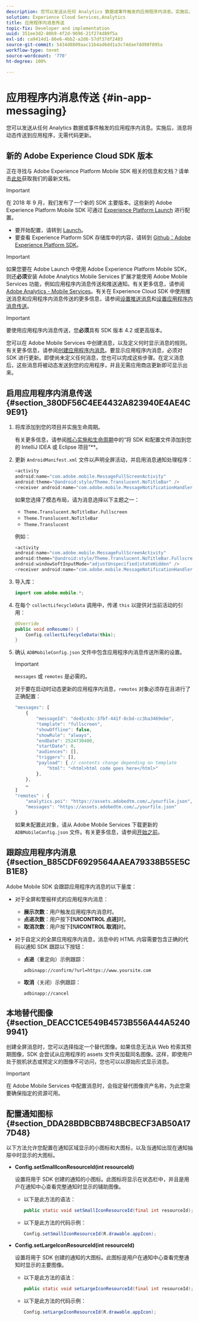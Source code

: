 ```yaml
---
description: 您可以发送从任何 Analytics 数据或事件触发的应用程序内消息。实施后，消息将动态传送到应用程序，无需代码更新。
solution: Experience Cloud Services,Analytics
title: 应用程序内消息传送
topic-fix: Developer and implementation
uuid: 351ee3d2-80b9-4f2d-9696-21f274d89f5a
exl-id: ca9414d1-86e6-4bb2-a2d6-57df37df2403
source-git-commit: 5434d8809aac11b4ad6dd1a3c74dae7dd98f095a
workflow-type: tm+mt
source-wordcount: '770'
ht-degree: 100%

---
```


# 应用程序内消息传送 {#in-app-messaging}

您可以发送从任何 Analytics 数据或事件触发的应用程序内消息。实施后，消息将动态传送到应用程序，无需代码更新。

## 新的 Adobe Experience Cloud SDK 版本

正在寻找与 Adobe Experience Platform Mobile SDK 相关的信息和文档？请单击[此处](https://aep-sdks.gitbook.io/docs/)获取我们的最新文档。

>[!IMPORTANT]
>
>在 2018 年 9 月，我们发布了一个新的 SDK 主要版本。这些新的 Adobe Experience Platform Mobile SDK 可通过 [Experience Platform Launch](https://www.adobe.com/cn/experience-platform/launch.html) 进行配置。

* 要开始配置，请转到 [Launch](https://launch.adobe.com/)。
* 要查看 Experience Platform SDK 存储库中的内容，请转到 [Github：Adobe Experience Platform SDK](https://github.com/Adobe-Marketing-Cloud/acp-sdks)。

>[!IMPORTANT]
>
> 如果您要在 Adobe Launch 中使用 Adobe Experience Platform Mobile SDK，则还&#x200B;**必须**&#x200B;安装 Adobe Analytics Mobile Services 扩展才能使用 Adobe Mobile Services 功能，例如应用程序内消息传送和推送通知。有关更多信息，请参阅 [Adobe Analytics - Mobile Services](https://aep-sdks.gitbook.io/docs/using-mobile-extensions/adobe-analytics-mobile-services)。有关在 Experience Cloud SDK 中使用推送消息和应用程序内消息传送的更多信息，请参阅[设置推送消息](https://aep-sdks.gitbook.io/docs/using-mobile-extensions/adobe-analytics-mobile-services#set-up-push-messaging)和[设置应用程序内消息传送](https://aep-sdks.gitbook.io/docs/using-mobile-extensions/adobe-analytics-mobile-services#set-up-in-app-messaging)。

>[!IMPORTANT]
>
>要使用应用程序内消息传送，您&#x200B;**必须**&#x200B;具有 SDK 版本 4.2 或更高版本。

您可以在 Adobe Mobile Services 中创建消息，以及定义何时显示消息的规则。有关更多信息，请参阅[创建应用程序内消息](/help/using/in-app-messaging/t-in-app-message/t-in-app-message.md)。要显示应用程序内消息，必须对 SDK 进行更新。即使尚未定义任何消息，您也可以完成这些步骤。在定义消息后，这些消息将被动态发送到您的应用程序，并且无需应用商店更新即可显示出来。

## 启用应用程序内消息传送 {#section_380DF56C4EE4432A823940E4AE4C9E91}

1. 将库添加到您的项目并实施生命周期。

   有关更多信息，请参阅[核心实施和生命周期](/help/android/getting-started/dev-qs.md)中的“将 SDK 和配置文件添加到您的 IntelliJ IDEA 或 Eclipse 项目”**。

1. 更新 `AndroidManifest.xml` 文件以声明全屏活动，并启用消息通知处理程序：

   ```java
   <activity  
   android:name="com.adobe.mobile.MessageFullScreenActivity"  
   android:theme="@android:style/Theme.Translucent.NoTitleBar" /> 
   <receiver android:name="com.adobe.mobile.MessageNotificationHandler" />
   ```

   如果您选择了模态布局，请为消息选择以下主题之一：

   * `Theme.Translucent.NoTitleBar.Fullscreen`
   * `Theme.Translucent.NoTitleBar`
   * `Theme.Translucent`

   例如：

   ```java
   <activity 
   android:name="com.adobe.mobile.MessageFullScreenActivity" 
   android:theme="@android:style/Theme.Translucent.NoTitleBar.Fullscreen" 
   android:windowSoftInputMode="adjustUnspecified|stateHidden" /> 
   <receiver android:name="com.adobe.mobile.MessageNotificationHandler" />
   ```

1. 导入库：

   ```java
   import com.adobe.mobile.*;
   ```

1. 在每个 `collectLifecycleData` 调用中，传递 `this` 以提供对当前活动的引用：

   ```java
   @Override 
   public void onResume() { 
       Config.collectLifecycleData(this); 
   }
   ```

1. 确认 `ADBMobileConfig.json` 文件中包含应用程序内消息传送所需的设置。

   >[!IMPORTANT]
   >
   >`messages` 或 `remotes` 是必需的。

   对于要在启动时动态更新的应用程序内消息，`remotes` 对象必须存在且进行了正确配置：

   ```js
   "messages": [ 
       { 
           "messageId": "de45c43c-37bf-441f-8cbd-cc3ba3469ebe", 
           "template": "fullscreen", 
           "showOffline": false, 
           "showRule": "always", 
           "endDate": 2524730400, 
           "startDate": 0, 
           "audiences": [], 
           "triggers": [], 
           "payload": { // contents change depending on template 
               "html": "<html>html code goes here</html>" 
           }, 
       }, 
       … 
   ] 
   "remotes" : { 
       "analytics.poi": "https://assets.adobedtm.com/…/yourfile.json", 
       "messages": "https://assets.adobedtm.com/…/yourfile.json" 
   }
   ```

   如果未配置此对象，请从 Adobe Mobile Services 下载更新的 `ADBMobileConfig.json` 文件。有关更多信息，请参阅[开始之前](/help/android/getting-started/requirements.md)。

## 跟踪应用程序内消息 {#section_B85CDF6929564AAEA79338B55E5CB1E8}

Adobe Mobile SDK 会跟踪应用程序内消息的以下量度：

* 对于全屏和警报样式的应用程序内消息：

   * **展示次数**：用户触发应用程序内消息时。
   * **点进次数**：用户按下&#x200B;**[!UICONTROL 点进]**&#x200B;时。
   * **取消次数**：用户按下&#x200B;**[!UICONTROL 取消]**&#x200B;时。

* 对于自定义的全屏应用程序内消息，消息中的 HTML 内容需要包含正确的代码以通知 SDK 跟踪以下按钮：

   * **点进**（重定向）示例跟踪：

      `adbinapp://confirm/?url=https://www.yoursite.com`
   * **取消**（关闭）示例跟踪：

      `adbinapp://cancel`

## 本地替代图像 {#section_DEACC1CE549B4573B556A44A52409941}

创建全屏消息时，您可以选择指定一个替代图像。如果信息无法从 Web 检索其预期图像，SDK 会尝试从应用程序的 assets 文件夹加载同名图像。这样，即使用户处于脱机状态或预定义的图像不可访问，您也可以以原始形式显示消息。

>[!IMPORTANT]
>
>在 Adobe Mobile Services 中配置消息时，会指定替代图像资产名称，为此您需要确保指定的资源可用。

## 配置通知图标 {#section_DDA28BDBCBB748BCBECF3AB50A177D48}

以下方法允许您配置在通知区域显示的小图标和大图标，以及当通知出现在通知抽屉中时显示的大图标。

* **Config.setSmallIconResourceId(int resourceId)**

   设置将用于 SDK 创建的通知的小图标。此图标将显示在状态栏中，并且是用户在通知中心查看完整通知时显示的辅助图像。

   * 以下是此方法的语法：

      ```java
      public static void setSmallIconResourceId(final int resourceId); 
      ```

   * 以下是此方法的代码示例：

      ```java
      Config.setSmallIconResourceId(R.drawable.appIcon);
      ```

* **Config.setLargeIconResourceId(int resourceId)**

   设置将用于 SDK 创建的通知的大图标。此图标是用户在通知中心查看完整通知时显示的主要图像。

   * 以下是此方法的语法：

      ```java
      public static void setLargeIconResourceId(final int resourceId); 
      ```

   * 以下是此方法的代码示例：

      ```java
      Config.setLargeIconResourceId(R.drawable.appIcon); 
      ```

